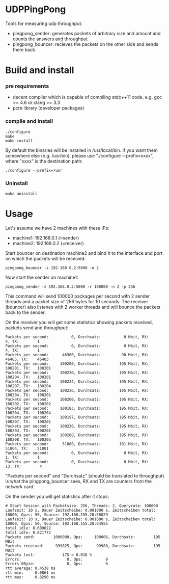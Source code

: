 # UDPPingPong
Tools for measuring udp throughput:
- pingpong_sender: generates packets of arbitrary size and amount and counts
  the answers and throughput
- pingpong_bouncer: recieves the packets on the other side and sends them back.


# Build and install
### pre requirements
- decent compiler which is capable of compiling stdc++11 code, e.g. gcc >= 4.6 or clang >= 3.3
- pcre library (developer packages)

### compile and install 
    ./configure
    make
    make install

By default the binaries will be installed in /usr/local/bin. If you want them
somewhere else (e.g. /usr/bin), please use "./configure --prefix=xxxx", where "xxxx" is
the destination path:

    ./configure --prefix=/usr

### Uninstall
    make uninstall


# Usage

Let's assume we have 2 machines with these IPs:
- machine1: 192.168.0.1 (=sender)
- machine2: 192.168.0.2 (=receiver)

Start bouncer on destination machine2 and bind it to the interface and port on which the packets will be
received:

    pingpong_bouncer -s 192.168.0.2:5000 -n 2
    
Now start the sender on machine1:

    pingpong_sender -z 192.168.0.2:5000 -r 100000 -n 2 -p 256
    
This command will send 100000 packages per second with 2 sender threads and a packet size of 256 bytes for
10 seconds. The receiver (bouncer) also listenes with 2 worker threads and will bounce the packets back to the sender.

On the receiver you will get some statistics showing packets received, packets send and throughput:
 
	Packets per second:          0, Durchsatz:          0 Mbit, RX:        4, TX:        1
	Packets per second:          0, Durchsatz:          0 Mbit, RX:        4, TX:        1
	Packets per second:      46300, Durchsatz:         90 Mbit, RX:    46405, TX:    46403
	Packets per second:     100200, Durchsatz:        195 Mbit, RX:   100201, TX:   100201
	Packets per second:     100230, Durchsatz:        195 Mbit, RX:   100204, TX:   100201
	Packets per second:     100234, Durchsatz:        195 Mbit, RX:   100207, TX:   100204
	Packets per second:     100236, Durchsatz:        195 Mbit, RX:   100204, TX:   100201
	Packets per second:     100200, Durchsatz:        195 Mbit, RX:   100202, TX:   100202
	Packets per second:     100183, Durchsatz:        195 Mbit, RX:   100204, TX:   100204
	Packets per second:     100197, Durchsatz:        195 Mbit, RX:   100207, TX:   100201
	Packets per second:     100220, Durchsatz:        195 Mbit, RX:   100204, TX:   100201
	Packets per second:     100200, Durchsatz:        195 Mbit, RX:   100208, TX:   100205
	Packets per second:      51800, Durchsatz:        101 Mbit, RX:    51804, TX:    51801
	Packets per second:          0, Durchsatz:          0 Mbit, RX:        1, TX:        1
	Packets per second:          0, Durchsatz:          0 Mbit, RX:       13, TX:        4
 
"Packets per second" and "Durchsatz" (should be translated to throughput) is what the 
pingpong_bouncer sees, RX and TX are counters from the network card.

On the sender you will get statistics after it stops:


	# Start Session with Packetsize: 256, Threads: 2, Queryrate: 100000
	Laufzeit: 10 s, Dauer Zeitscheibe: 0.001000 s, Zeitscheiben total: 10000, Qpzs: 50, Source: 192.168.155.20:58029
	Laufzeit: 10 s, Dauer Zeitscheibe: 0.001000 s, Zeitscheiben total: 10000, Qpzs: 50, Source: 192.168.155.20:64555
	total idle: 8.609022
	total idle: 8.621772
	Packets send:        1000000, Qps:     100006, Durchsatz:        195 MBit
	Packets received:     999825, Qps:      99988, Durchsatz:        195 MBit
	Packets lost:            175 = 0.018 %
	Errors:                    0, Qps:          0
	Errors 0Byte:              0, Qps:          0
	rtt average: 0.4538 ms
	rtt min:     0.0861 ms
	rtt max:     0.8290 ms







